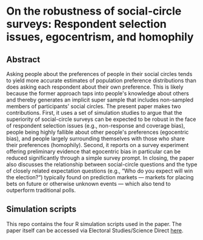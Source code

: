 # On the robustness of social-circle surveys: Respondent selection issues, egocentrism, and homophily

## Abstract
Asking people about the preferences of people in their social circles tends to yield more accurate estimates of population preference distributions than does asking each respondent about their own preference. This is likely because the former approach taps into people's knowledge about others and thereby generates an implicit super sample that includes non-sampled members of participants' social circles. The present paper makes two contributions. First, it uses a set of simulation studies to argue that the superiority of social-circle surveys can be expected to be robust in the face of respondent selection issues (e.g., non-response and coverage bias), people being highly fallible about other people's preferences (egocentric bias), and people largely surrounding themselves with those who share their preferences (homophily). Second, it reports on a survey experiment offering preliminary evidence that egocentric bias in particular can be reduced significantly through a simple survey prompt. In closing, the paper also discusses the relationship between social-circle questions and the type of closely related expectation questions (e.g., “Who do you expect will win the election?“) typically found on prediction markets — markets for placing bets on future or otherwise unknown events — which also tend to outperform traditional polls.

## Simulation scripts
This repo contains the four R simulation scripts used in the paper. The paper itself can be accessed via Electoral Studies/Science Direct [here](https://www.sciencedirect.com/science/article/abs/pii/S0261379421001451).
